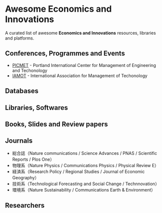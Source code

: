 # Awesome Economics and Innovations
A curated list of awesome **Economics and Innovations** resources, libraries and platforms.

## Conferences, Programmes and Events
- [PICMET](https://www.picmet.org/main/) - Portland International Center for Management of Engineering and Techonology
- [IAMOT](https://www.iamot2024.com/) - International Association for Management of Techonology

## Databases

## Libraries, Softwares

## Books, Slides and Review papers

## Journals
- 総合誌（Nature communications / Science Advances / PNAS / Scientific Reports / Plos One）
- 物理系（Nature Physics / Communications Physics / Physical Review E）
- 経済系（Research Policy / Regional Studies / Journal of Economic Geography）
- 技術系（Technological Forecasting and Social Change / Technnovation）
- 環境系（Nature Sustainability / Communications Earth & Environment）

## Researchers
